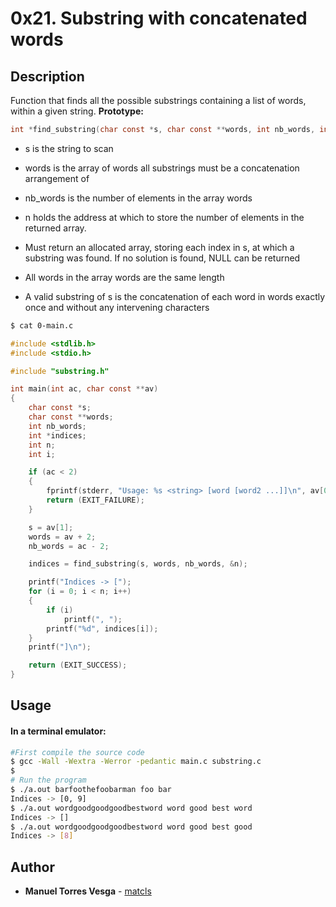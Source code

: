 # 0x21. Substring with concatenated words
## Description
Function that finds all the possible substrings containing a list of words, within a given string.
**Prototype:**
```C
int *find_substring(char const *s, char const **words, int nb_words, int
```

- s is the string to scan
- words is the array of words all substrings must be a concatenation arrangement of
- nb_words is the number of elements in the array words
- n holds the address at which to store the number of elements in the returned array.

- Must return an allocated array, storing each index in s, at which a substring was found. If no solution is found, NULL can be returned
- All words in the array words are the same length
- A valid substring of s is the concatenation of each word in words exactly once and without any intervening characters

```bash
$ cat 0-main.c
```
```C
#include <stdlib.h>
#include <stdio.h>

#include "substring.h"

int main(int ac, char const **av)
{
    char const *s;
    char const **words;
    int nb_words;
    int *indices;
    int n;
    int i;

    if (ac < 2)
    {
        fprintf(stderr, "Usage: %s <string> [word [word2 ...]]\n", av[0]);
        return (EXIT_FAILURE);
    }

    s = av[1];
    words = av + 2;
    nb_words = ac - 2;

    indices = find_substring(s, words, nb_words, &n);

    printf("Indices -> [");
    for (i = 0; i < n; i++)
    {
        if (i)
            printf(", ");
        printf("%d", indices[i]);
    }
    printf("]\n");

    return (EXIT_SUCCESS);
}
```

## Usage
#### In a terminal emulator:
```bash
#First compile the source code
$ gcc -Wall -Wextra -Werror -pedantic main.c substring.c
$
# Run the program
$ ./a.out barfoothefoobarman foo bar
Indices -> [0, 9]
$ ./a.out wordgoodgoodgoodbestword word good best word
Indices -> []
$ ./a.out wordgoodgoodgoodbestword word good best good
Indices -> [8]
```

## Author
* **Manuel Torres Vesga** - [matcls](https://github.com/matcls)
